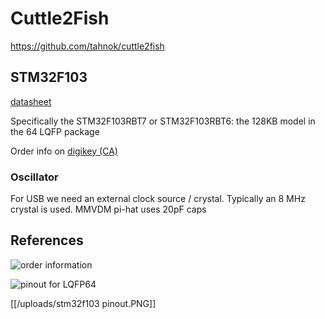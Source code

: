 # Cuttle2Fish

https://github.com/tahnok/cuttle2fish


## STM32F103

[datasheet](https://www.st.com/resource/en/datasheet/stm32f103c8.pdf)

Specifically the STM32F103RBT7 or STM32F103RBT6: the 128KB model in the 64 LQFP package

Order info on [digikey (CA)](https://www.digikey.ca/product-detail/en/stmicroelectronics/STM32F103RBT7/497-11526-ND/2035337)

### Oscillator

For USB we need an external clock source / crystal. Typically an 8 MHz crystal is used. MMVDM pi-hat uses 20pF caps

## References

![order information](https://i.imgur.com/LTHdG1Q.png)

![pinout for LQFP64](https://i.imgur.com/edXdVsk.png)

[[/uploads/stm32f103 pinout.PNG]]